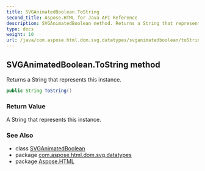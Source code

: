 ```yaml
---
title: SVGAnimatedBoolean.ToString
second_title: Aspose.HTML for Java API Reference
description: SVGAnimatedBoolean method. Returns a String that represents this instance
type: docs
weight: 10
url: /java/com.aspose.html.dom.svg.datatypes/svganimatedboolean/toString/
---
```

## SVGAnimatedBoolean.ToString method

Returns a String that represents this instance.

```java
public String ToString()
```

### Return Value

A String that represents this instance.

### See Also

* class [SVGAnimatedBoolean](../)
* package [com.aspose.html.dom.svg.datatypes](../../svganimatedboolean/)
* package [Aspose.HTML](../../../)
